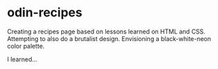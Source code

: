 # odin-recipes

Creating a recipes page based on lessons learned on HTML and CSS.
Attempting to also do a brutalist design.
Envisioning a black-white-neon color palette.

I learned...